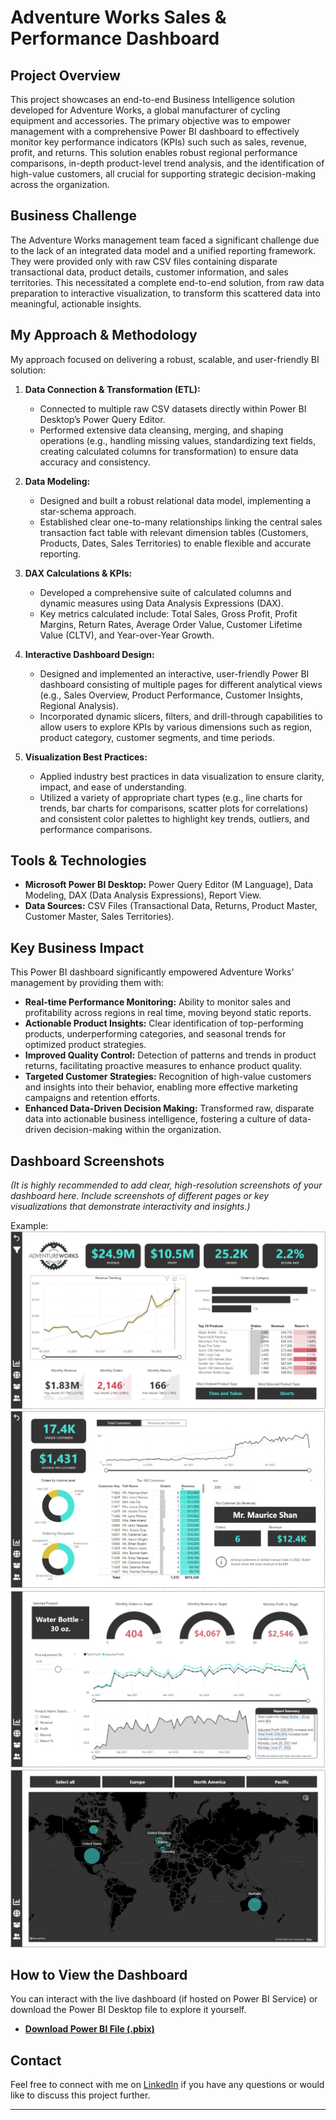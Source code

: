# Adventure Works Sales & Performance Dashboard

## Project Overview

This project showcases an end-to-end Business Intelligence solution developed for Adventure Works, a global manufacturer of cycling equipment and accessories. The primary objective was to empower management with a comprehensive Power BI dashboard to effectively monitor key performance indicators (KPIs) such such as sales, revenue, profit, and returns. This solution enables robust regional performance comparisons, in-depth product-level trend analysis, and the identification of high-value customers, all crucial for supporting strategic decision-making across the organization.

## Business Challenge

The Adventure Works management team faced a significant challenge due to the lack of an integrated data model and a unified reporting framework. They were provided only with raw CSV files containing disparate transactional data, product details, customer information, and sales territories. This necessitated a complete end-to-end solution, from raw data preparation to interactive visualization, to transform this scattered data into meaningful, actionable insights.

## My Approach & Methodology

My approach focused on delivering a robust, scalable, and user-friendly BI solution:

1.  **Data Connection & Transformation (ETL):**
    * Connected to multiple raw CSV datasets directly within Power BI Desktop’s Power Query Editor.
    * Performed extensive data cleansing, merging, and shaping operations (e.g., handling missing values, standardizing text fields, creating calculated columns for transformation) to ensure data accuracy and consistency.

2.  **Data Modeling:**
    * Designed and built a robust relational data model, implementing a star-schema approach.
    * Established clear one-to-many relationships linking the central sales transaction fact table with relevant dimension tables (Customers, Products, Dates, Sales Territories) to enable flexible and accurate reporting.

3.  **DAX Calculations & KPIs:**
    * Developed a comprehensive suite of calculated columns and dynamic measures using Data Analysis Expressions (DAX).
    * Key metrics calculated include: Total Sales, Gross Profit, Profit Margins, Return Rates, Average Order Value, Customer Lifetime Value (CLTV), and Year-over-Year Growth.

4.  **Interactive Dashboard Design:**
    * Designed and implemented an interactive, user-friendly Power BI dashboard consisting of multiple pages for different analytical views (e.g., Sales Overview, Product Performance, Customer Insights, Regional Analysis).
    * Incorporated dynamic slicers, filters, and drill-through capabilities to allow users to explore KPIs by various dimensions such as region, product category, customer segments, and time periods.

5.  **Visualization Best Practices:**
    * Applied industry best practices in data visualization to ensure clarity, impact, and ease of understanding.
    * Utilized a variety of appropriate chart types (e.g., line charts for trends, bar charts for comparisons, scatter plots for correlations) and consistent color palettes to highlight key trends, outliers, and performance comparisons.

## Tools & Technologies

* **Microsoft Power BI Desktop:** Power Query Editor (M Language), Data Modeling, DAX (Data Analysis Expressions), Report View.
* **Data Sources:** CSV Files (Transactional Data, Returns, Product Master, Customer Master, Sales Territories).

## Key Business Impact

This Power BI dashboard significantly empowered Adventure Works' management by providing them with:

* **Real-time Performance Monitoring:** Ability to monitor sales and profitability across regions in real time, moving beyond static reports.
* **Actionable Product Insights:** Clear identification of top-performing products, underperforming categories, and seasonal trends for optimized product strategies.
* **Improved Quality Control:** Detection of patterns and trends in product returns, facilitating proactive measures to enhance product quality.
* **Targeted Customer Strategies:** Recognition of high-value customers and insights into their behavior, enabling more effective marketing campaigns and retention efforts.
* **Enhanced Data-Driven Decision Making:** Transformed raw, disparate data into actionable business intelligence, fostering a culture of data-driven decision-making within the organization.

## Dashboard Screenshots

*(It is highly recommended to add clear, high-resolution screenshots of your dashboard here. Include screenshots of different pages or key visualizations that demonstrate interactivity and insights.)*

Example:
![Sales Overview Dashboard](https://github.com/elsayedg/Adventure-Works-Sales-Performance/blob/main/AdventureWorks%20Images/Dashboard_img/Exec_Dashboard.PNG)
![Customer_Analysis](https://github.com/elsayedg/Adventure-Works-Sales-Performance/blob/main/AdventureWorks%20Images/Dashboard_img/Customer_dashboard.PNG)
![Product Performance Analysis](https://github.com/elsayedg/Adventure-Works-Sales-Performance/blob/main/AdventureWorks%20Images/Dashboard_img/Product_Dashboard.PNG)
![Map](https://github.com/elsayedg/Adventure-Works-Sales-Performance/blob/main/AdventureWorks%20Images/Dashboard_img/Map.PNG)

## How to View the Dashboard

You can interact with the live dashboard (if hosted on Power BI Service) or download the Power BI Desktop file to explore it yourself.


* [**Download Power BI File (.pbix)** ](https://github.com/elsayedg/Adventure-Works-Sales-Performance/blob/main/AdventureWorks%20PBIX%20Files/AdventureWorks%20Report_FINAL.pbix)

## Contact

Feel free to connect with me on [LinkedIn](https://www.linkedin.com/in/elsayed-abo/) if you have any questions or would like to discuss this project further.

---
